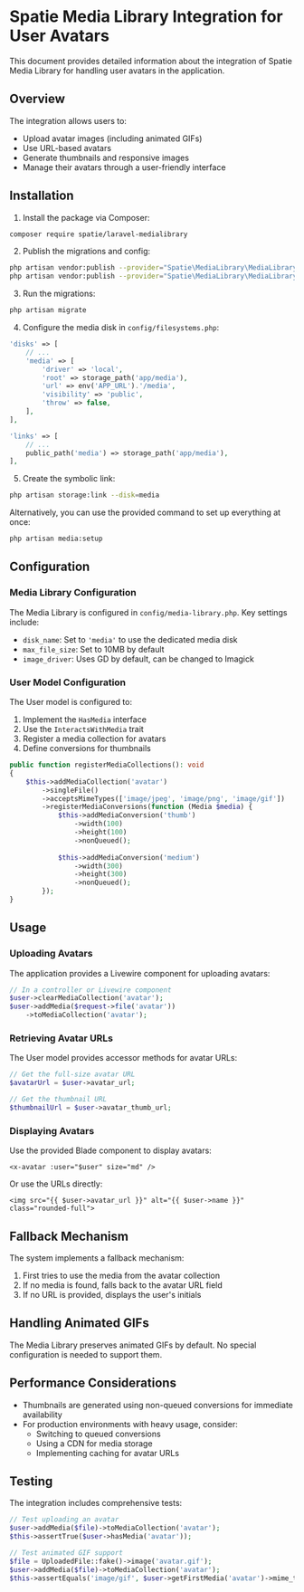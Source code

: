 # Spatie Media Library Integration for User Avatars

This document provides detailed information about the integration of Spatie Media Library for handling user avatars in the application.

## Overview

The integration allows users to:
- Upload avatar images (including animated GIFs)
- Use URL-based avatars
- Generate thumbnails and responsive images
- Manage their avatars through a user-friendly interface

## Installation

1. Install the package via Composer:

```bash
composer require spatie/laravel-medialibrary
```

2. Publish the migrations and config:

```bash
php artisan vendor:publish --provider="Spatie\MediaLibrary\MediaLibraryServiceProvider" --tag="migrations"
php artisan vendor:publish --provider="Spatie\MediaLibrary\MediaLibraryServiceProvider" --tag="config"
```

3. Run the migrations:

```bash
php artisan migrate
```

4. Configure the media disk in `config/filesystems.php`:

```php
'disks' => [
    // ...
    'media' => [
        'driver' => 'local',
        'root' => storage_path('app/media'),
        'url' => env('APP_URL').'/media',
        'visibility' => 'public',
        'throw' => false,
    ],
],

'links' => [
    // ...
    public_path('media') => storage_path('app/media'),
],
```

5. Create the symbolic link:

```bash
php artisan storage:link --disk=media
```

Alternatively, you can use the provided command to set up everything at once:

```bash
php artisan media:setup
```

## Configuration

### Media Library Configuration

The Media Library is configured in `config/media-library.php`. Key settings include:

- `disk_name`: Set to `'media'` to use the dedicated media disk
- `max_file_size`: Set to 10MB by default
- `image_driver`: Uses GD by default, can be changed to Imagick

### User Model Configuration

The User model is configured to:

1. Implement the `HasMedia` interface
2. Use the `InteractsWithMedia` trait
3. Register a media collection for avatars
4. Define conversions for thumbnails

```php
public function registerMediaCollections(): void
{
    $this->addMediaCollection('avatar')
        ->singleFile()
        ->acceptsMimeTypes(['image/jpeg', 'image/png', 'image/gif'])
        ->registerMediaConversions(function (Media $media) {
            $this->addMediaConversion('thumb')
                ->width(100)
                ->height(100)
                ->nonQueued();
                
            $this->addMediaConversion('medium')
                ->width(300)
                ->height(300)
                ->nonQueued();
        });
}
```

## Usage

### Uploading Avatars

The application provides a Livewire component for uploading avatars:

```php
// In a controller or Livewire component
$user->clearMediaCollection('avatar');
$user->addMedia($request->file('avatar'))
    ->toMediaCollection('avatar');
```

### Retrieving Avatar URLs

The User model provides accessor methods for avatar URLs:

```php
// Get the full-size avatar URL
$avatarUrl = $user->avatar_url;

// Get the thumbnail URL
$thumbnailUrl = $user->avatar_thumb_url;
```

### Displaying Avatars

Use the provided Blade component to display avatars:

```blade
<x-avatar :user="$user" size="md" />
```

Or use the URLs directly:

```blade
<img src="{{ $user->avatar_url }}" alt="{{ $user->name }}" class="rounded-full">
```

## Fallback Mechanism

The system implements a fallback mechanism:

1. First tries to use the media from the avatar collection
2. If no media is found, falls back to the avatar URL field
3. If no URL is provided, displays the user's initials

## Handling Animated GIFs

The Media Library preserves animated GIFs by default. No special configuration is needed to support them.

## Performance Considerations

- Thumbnails are generated using non-queued conversions for immediate availability
- For production environments with heavy usage, consider:
  - Switching to queued conversions
  - Using a CDN for media storage
  - Implementing caching for avatar URLs

## Testing

The integration includes comprehensive tests:

```php
// Test uploading an avatar
$user->addMedia($file)->toMediaCollection('avatar');
$this->assertTrue($user->hasMedia('avatar'));

// Test animated GIF support
$file = UploadedFile::fake()->image('avatar.gif');
$user->addMedia($file)->toMediaCollection('avatar');
$this->assertEquals('image/gif', $user->getFirstMedia('avatar')->mime_type);
```
